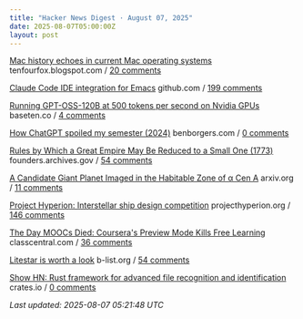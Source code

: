 ```yaml
---
title: "Hacker News Digest · August 07, 2025"
date: 2025-08-07T05:00:00Z
layout: post
---
```


[Mac history echoes in current Mac operating systems](http://tenfourfox.blogspot.com/2025/08/mac-history-echoes-in-mac-operating.html)  tenfourfox.blogspot.com / [20 comments](https://news.ycombinator.com/item?id=44819962)

[Claude Code IDE integration for Emacs](https://github.com/manzaltu/claude-code-ide.el)  github.com / [199 comments](https://news.ycombinator.com/item?id=44811567)

[Running GPT-OSS-120B at 500 tokens per second on Nvidia GPUs](https://www.baseten.co/blog/sota-performance-for-gpt-oss-120b-on-nvidia-gpus/)  baseten.co / [4 comments](https://news.ycombinator.com/item?id=44819968)

[How ChatGPT spoiled my semester (2024)](https://benborgers.com/chatgpt-semester)  benborgers.com / [0 comments](https://news.ycombinator.com/item?id=44820753)

[Rules by Which a Great Empire May Be Reduced to a Small One (1773)](https://founders.archives.gov/documents/Franklin/01-20-02-0213)  founders.archives.gov / [54 comments](https://news.ycombinator.com/item?id=44819037)

[A Candidate Giant Planet Imaged in the Habitable Zone of α Cen A](https://arxiv.org/abs/2508.03814)  arxiv.org / [11 comments](https://news.ycombinator.com/item?id=44819738)

[Project Hyperion: Interstellar ship design competition](https://www.projecthyperion.org)  projecthyperion.org / [146 comments](https://news.ycombinator.com/item?id=44817539)

[The Day MOOCs Died: Coursera's Preview Mode Kills Free Learning](https://www.classcentral.com/report/coursera-preview-mode-paywall/)  classcentral.com / [36 comments](https://news.ycombinator.com/item?id=44778125)

[Litestar is worth a look](https://www.b-list.org/weblog/2025/aug/06/litestar/)  b-list.org / [54 comments](https://news.ycombinator.com/item?id=44816755)

[Show HN: Rust framework for advanced file recognition and identification](https://crates.io/crates/magical_rs)  crates.io / [0 comments](https://news.ycombinator.com/item?id=44820341)


_Last updated: 2025-08-07 05:21:48 UTC_
